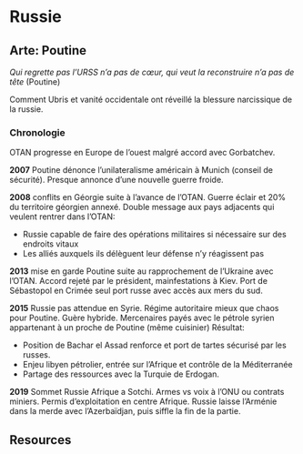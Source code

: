 # Russie

## Arte: Poutine
*Qui regrette pas l’URSS n’a pas de cœur, qui veut la reconstruire n’a pas de tête* (Poutine)

Comment Ubris et vanité occidentale ont réveillé la blessure narcissique de la russie.

### Chronologie
OTAN progresse en Europe de l’ouest malgré accord avec Gorbatchev.

**2007** Poutine dénonce l’unilateralisme américain à Munich (conseil de sécurité). Presque annonce d’une nouvelle guerre froide.

**2008** conflits en Géorgie suite à l’avance de l’OTAN. Guerre éclair et 20% du territoire géorgien annexé.
Double message aux pays adjacents qui veulent rentrer dans l’OTAN:

- Russie capable de faire des opérations militaires si nécessaire sur des endroits vitaux
- Les alliés auxquels ils délèguent leur défense n’y réagissent pas

**2013** mise en garde Poutine suite au rapprochement de l’Ukraine avec l’OTAN. Accord rejeté par le président, mainfestations à Kiev. Port de Sébastopol en Crimée seul port russe avec accès aux mers du sud.

**2015** Russie pas attendue en Syrie. Régime autoritaire mieux que chaos pour Poutine. Guère hybride. Mercenaires payés avec le pétrole syrien appartenant à un proche de Poutine (même cuisinier)
Résultat:

- Position de Bachar el Assad renforce et port de tartes sécurisé par les russes.
- Enjeu libyen pétrolier, entrée sur l’Afrique et contrôle de la Méditerranée
- Partage des ressources avec la Turquie de Erdogan.

**2019** Sommet Russie Afrique a Sotchi. Armes vs voix à l’ONU ou contrats miniers. Permis d’exploitation en centre Afrique. Russie laisse l’Arménie dans la merde avec l’Azerbaïdjan, puis siffle la fin de la partie.

## Resources
